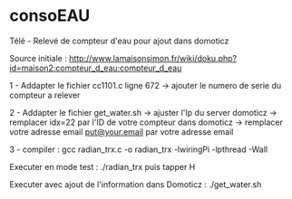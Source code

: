 # consoEAU
Télé - Relevé de compteur d'eau pour ajout dans domoticz

Source initiale : 
http://www.lamaisonsimon.fr/wiki/doku.php?id=maison2:compteur_d_eau:compteur_d_eau


1 - Addapter le fichier cc1101.c ligne 672 -> ajouter le numero de serie du compteur a relever

2 - Addapter le fichier get_water.sh 
        -> ajuster l'Ip du server domoticz
        -> remplacer idx=22 par l'ID de votre compteur dans domoticz
        -> remplacer votre adresse email  put@your.email par votre adresse email 
      
3 - compiler : gcc radian_trx.c -o radian_trx -lwiringPi -lpthread -Wall

Executer en mode test : 
./radian_trx  puis tapper H


Executer avec ajout de l'information dans Domoticz : 
./get_water.sh

